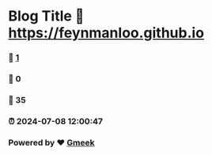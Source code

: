 # Blog Title :link: https://feynmanloo.github.io 
### :page_facing_up: [1](https://feynmanloo.github.io/tag.html) 
### :speech_balloon: 0 
### :hibiscus: 35 
### :alarm_clock: 2024-07-08 12:00:47 
### Powered by :heart: [Gmeek](https://github.com/Meekdai/Gmeek)
